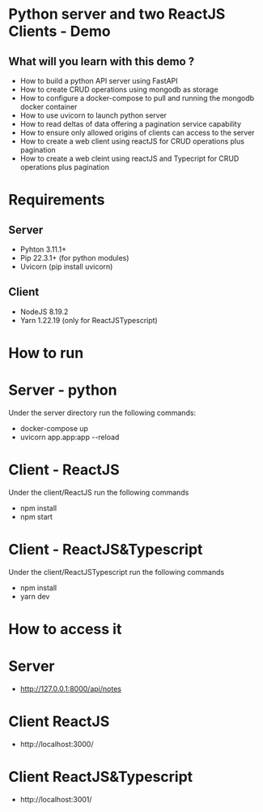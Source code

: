 # Python server and two ReactJS Clients - Demo

## What will you learn with this demo ?
- How to build a python API server using FastAPI
- How to create CRUD operations using mongodb as storage
- How to configure a docker-compose to pull and running the mongodb docker container
- How to use uvicorn to launch python server
- How to read deltas of data offering a pagination service capability
- How to ensure only allowed origins of clients can access to the server
- How to create a web client using reactJS for CRUD operations plus pagination
- How to create a web cleint using reactJS and Typecript  for CRUD operations plus pagination

# Requirements
## Server
- Pyhton 3.11.1+
- Pip 22.3.1+ (for python modules)
- Uvicorn (pip install uvicorn)

## Client 
- NodeJS 8.19.2
- Yarn 1.22.19 (only for ReactJSTypescript)

# How to run 
# Server - python
Under the server directory run the following commands:
- docker-compose up
- uvicorn app.app:app --reload

# Client - ReactJS
Under the client/ReactJS run the following commands
- npm install
- npm start

# Client - ReactJS&Typescript
Under the client/ReactJSTypescript run the following commands
- npm install
- yarn dev

# How to access it
# Server
- http://127.0.0.1:8000/api/notes
# Client ReactJS
- http://localhost:3000/
# Client ReactJS&Typescript
- http://localhost:3001/
